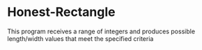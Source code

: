 # Honest-Rectangle
This program receives a range of integers and produces possible length/width values that meet the specified criteria
